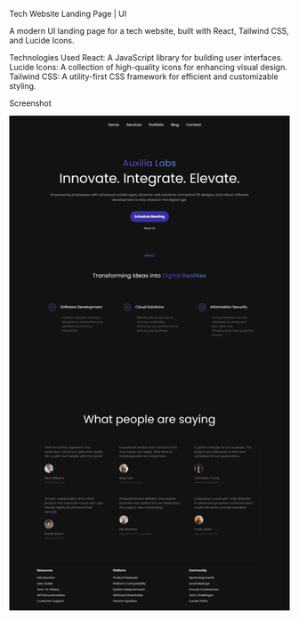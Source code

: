 Tech Website Landing Page | UI

A modern UI landing page for a tech website, built with React, Tailwind CSS, and Lucide Icons.

Technologies Used
React: A JavaScript library for building user interfaces.
Lucide Icons: A collection of high-quality icons for enhancing visual design.
Tailwind CSS: A utility-first CSS framework for efficient and customizable styling.

Screenshot

![Project Screenshot](src/assets/screenshot/full.png)

